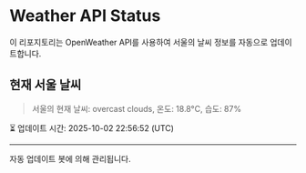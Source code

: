 
# Weather API Status

이 리포지토리는 OpenWeather API를 사용하여 서울의 날씨 정보를 자동으로 업데이트합니다.

## 현재 서울 날씨
> 서울의 현재 날씨: overcast clouds, 온도: 18.8°C, 습도: 87%

⏳ 업데이트 시간: 2025-10-02 22:56:52 (UTC)

---
자동 업데이트 봇에 의해 관리됩니다.

